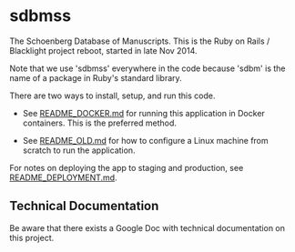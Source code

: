 
sdbmss
======

The Schoenberg Database of Manuscripts. This is the Ruby on Rails /
Blacklight project reboot, started in late Nov 2014.

Note that we use 'sdbmss' everywhere in the code because 'sdbm' is the
name of a package in Ruby's standard library.

There are two ways to install, setup, and run this code.

* See [README_DOCKER.md](README_DOCKER.md) for running this
  application in Docker containers. This is the preferred method.

* See [README_OLD.md](README_OLD.md) for how to configure a Linux
  machine from scratch to run the application.

For notes on deploying the app to staging and production, see
[README_DEPLOYMENT.md](README_DEPLOYMENT.md).

Technical Documentation
-----------------------

Be aware that there exists a Google Doc with technical documentation
on this project.
